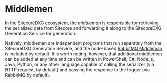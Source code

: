 # Middlemen

In the SitecoreDXG ecosystem, the _middleman_ is responsible for retrieving the serialized data from Sitecore and forwarding it along to the SitecoreDXG Generation Service for generation.

Natively, middlemen are independent programs that run separately from the SitecoreDXG Generation Service, and the node-based [RabbitMQ Middleman](understanding-the-default-rabbitmq-middleman-and-trigger.md) is included by default. It is worth noting, however, that additional middlemen can be added at any time and can be written in PowerShell, C\#, Node.js, Java, Python, or any other language capable of calling the serializer \(via HTTP request, by default\) and passing the response to the trigger \(via RabbitMQ by default\). 

